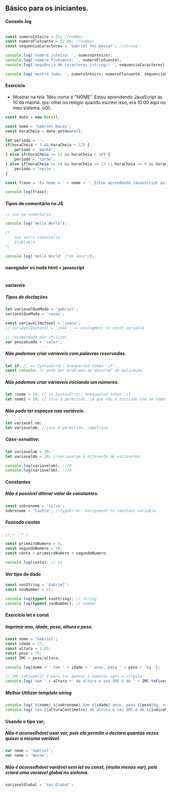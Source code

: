 ## Básico para os iniciantes.


#### Console.log

```javascript

const numeroInteiro = 22; //number
const numeroFlutuante = 22.66; //number
const sequenciaCaracteres = 'Gabriel foi pescar'; //string

console.log('número inteiro: ', numeroInteiro);
console.log('número flutuante: ', numeroFlutuante);
console.log('sequência de caracteres (string): ', sequenciaCaracteres);

console.log('mostra tudo: ', numeroInteiro, numeroFlutuante, sequenciaCaracteres);
```


#### Exercício

* Mostrar na tela 'Meu nome é "NOME". Estou aprendendo JavaScript às 10 da manhã.
(ps: olhei no relógio quando escrevi isso, era 10:00 aqui no meu sistema. oO);


```javascript
const date = new Date();

const nome = 'Gabriel Navas';
const horaCheia = date.getHours();

let periodo = '';
if(horaCheia > 5 && horaCheia < 12) {
    periodo = 'manhã';
} else if(horaCheia >= 12 && horaCheia < 18) {
    periodo = 'tarde';
} else if(horaCheia >= 18 && horaCheia <= 23 || horaCheia >= 0 && horaCheia <= 5) {
    periodo = 'noite';
}

const frase = 'Eu nome é ' + nome + '. Estou aprendendo JavasScript às ' + horaCheia + ' da ' + periodo + '.';

console.log(frase);
```


#### Tipos de comentário no JS

```javascript
// sou um comentario

console.log('Hello World');

/* 
    Sou outro comentário 
    blablabla
*/

console.log('Hello World' /*de novo*/);
```


#### navegador vs node html + javascript

```javascript

```

#### variaveis


##### Tipos de declações

```javascript
let variavelQueMuda = 'gabriel';
variavelQueMuda = 'navas';

const variavelImutavel = 'joana';
// variavelImutavel = 'joão'; => assingment to const variable

// recomendado não utilizar.
var poucoUsada = 'valor'; 
```

##### Não podemos criar variaveis com palavras reservadas.

```javascript
let if; // => SyntaxError: Unexpected token 'if'.
const console; // pode dar problema ao decorrer da aplicação.
```

##### Não podemos criar variaveis iniciando um números.

```javascript
let 1nome = 10; // => SyntaxError: Unexpected token 'if'.
let nome1 = 10; // isso é permitido, já que não é iniciado com um número.
```

##### Não pode ter espaços nas variáveis.

```javascript
let variavel um;
let variavelUm; //isso é permitido. camelCase
```


##### Case-sensitive.

```javascript
let variavelum = 10;
let variavelUm = 20; //variavelum é diferente de variavelUm

console.log(variavelum); //10
console.log(variavelUm); //20
```


#### Constantes

##### Não é possível alterar valor de constantes.
```javascript
const sobrenome = 'Silva';
sobrenome = 'Castro'; //TypeError: Assignment to constant variable.
```

##### Fazendo contas

```javascript
// + - * /

const primeiroNumero = 5;
const segundoNumero = 10;
const conta = primeiroNumero + segundoNumero;

console.log(conta); // 15
```

#### Ver tipo de dado

```javascript
const souString = 'Gabriel';
const souNumber = 22;

console.log(typeof souString); // string
console.log(typeof souNumber); // number
```

#### Exercício let e const
##### Imprimir ano, idade, peso, altura e peso.

```javascript
const nome = 'Gabriel';
const idade = 27;
const altura = 1.85;
const peso = 75;
const IMC = peso/altura;

console.log(nome + ' tem ' + idade + ' anos, pesa ' + peso + 'kg.');

// IMC.toFixed(2) é para ter apenas 2 números após a vírgula.
console.log('tem ' + altura +' de altura e seu IMC é de ' + IMC.toFixed(2) + '.');

```

##### Melhor Utilizar template string

```javascript
console.log(`${nome} ${sobrenome} tem ${idade} anos, pesa ${peso}kg, nasceu no ano de ${anoNascimento}`);
console.log(`tem ${alturaCentimetro} de altura e seu IMC é de ${indiceMassaCorporal.toFixed(2)}.`);
```

#### Usando o tipo var;

##### Não é aconselhável usar var, poís ela permite o declara quantas vezes quiser a mesma variável. 
```javascript
var nome = 'Gabriel';
var nome = 'Navas';
```

##### Não é aconselhável variável sem let ou const, (muito menos var), pois criará uma variavel global no sistema.
```javascript
variavelGlobal = 'sou Global';
```